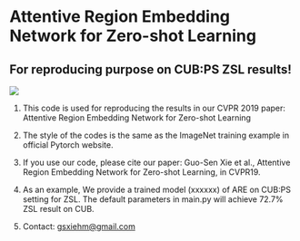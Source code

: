 # Attentive Region Embedding Network for Zero-shot Learning
## For reproducing purpose on CUB:PS ZSL results!

![](../master/fig2_v711.png)


1. This code is used for reproducing the results in our CVPR 2019 paper:  Attentive Region Embedding Network for Zero-shot Learning

2. The style of the codes is the same as the ImageNet training example in official Pytorch website. 

3. If you use our code, please cite our paper: Guo-Sen Xie et al., Attentive Region Embedding Network for Zero-shot Learning, in
CVPR19.

4. As an example, We provide a trained model (xxxxxx) of ARE on CUB:PS setting for ZSL. The default parameters in main.py will achieve 72.7% ZSL result on CUB.

5. Contact: gsxiehm@gmail.com
